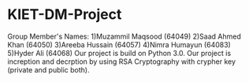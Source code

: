 # KIET-DM-Project
Group Member's Names:  1)Muzammil Maqsood (64049) 2)Saad Ahmed Khan (64050) 3)Areeba Hussain (64057) 4)Nimra Humayun (64083) 5)Hyder Ali (64068)  Our project is build on Python 3.0. Our project is increption and decrption by using RSA Cryptography with crypher key (private and public both).
